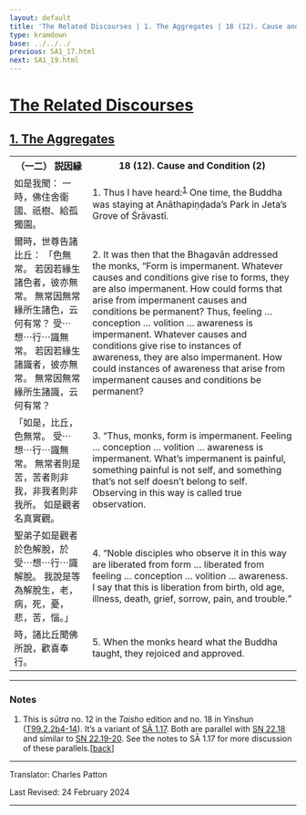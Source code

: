 ```yaml
---
layout: default
title: 'The Related Discourses | 1. The Aggregates | 18 (12). Cause and Condition (2)'
type: kramdown
base: ../../../
previous: SA1_17.html
next: SA1_19.html
---
```


<h1><a href='(../index.html)'>The Related Discourses</a></h1>
<h2><a href='index.html'>1. The Aggregates</a></h2>

<table class="trans">
  <th class='ch'>（一二） 説因縁</th>
  <th class='en'>18 (12). Cause and Condition (2)</th>
  <tr>
    <td title='t99.2.2b4'>如是我聞： 一時，佛住舍衛國、祇樹、給孤獨園。</td>
    <td id='p1'>1. Thus I have heard:<sup id="ref1"><a href="#n1">1</a></sup> One time, the Buddha was staying at Anāthapiṇḍada’s Park in Jeta’s Grove of Śrāvastī.</td>
  </tr>
  <tr>
    <td title='t99.2.2b5'>爾時，世尊告諸比丘： 「色無常。 若因若緣生諸色者，彼亦無常。 無常因無常緣所生諸色，云何有常？ 受⋯想⋯行⋯識無常。 若因若緣生諸識者，彼亦無常。 無常因無常緣所生諸識，云何有常？</td>
    <td id='p2'>2. It was then that the Bhagavān addressed the monks, “Form is impermanent. Whatever causes and conditions give rise to forms, they are also impermanent. How could forms that arise from impermanent causes and conditions be permanent? Thus, feeling … conception … volition … awareness is impermanent. Whatever causes and conditions give rise to instances of awareness, they are also impermanent. How could instances of awareness that arise from impermanent causes and conditions be permanent?</td>
  </tr>
  <tr>
    <td title='t99.2.2b9'>「如是，比丘，色無常。 受⋯想⋯行⋯識無常。 無常者則是苦，苦者則非我，非我者則非我所。 如是觀者名真實觀。</td>
    <td id='p3'>3. “Thus, monks, form is impermanent. Feeling … conception … volition … awareness is impermanent. What’s impermanent is painful, something painful is not self, and something that’s not self doesn’t belong to self. Observing in this way is called true observation.</td>
  </tr>
  <tr>
    <td title='t99.2.2b12'>聖弟子如是觀者於色解脫，於受⋯想⋯行⋯識解脫。 我說是等為解脫生，老，病，死，憂，悲，苦，惱。」</td>
    <td id='p4'>4. “Noble disciples who observe it in this way are liberated from form …  liberated from feeling … conception … volition … awareness. I say that this is liberation from birth, old age, illness, death, grief, sorrow, pain, and trouble.”</td>
  </tr>
  <tr>
    <td title='t99.2.2b14'>時，諸比丘聞佛所說，歡喜奉行。</td>
    <td id='p5'>5. When the monks heard what the Buddha taught, they rejoiced and approved.</td>
  </tr>
</table>

<hr/>

<h3 id="notes">Notes</h3>

<ol>
<li id="n1">This is <em>sūtra</em> no. 12 in the <cite>Taisho</cite> edition and no. 18 in Yinshun (<a href="https://cbetaonline.dila.edu.tw/zh/T02n0099_p0002b04" target="_blank">T99.2.2b4-14</a>). It’s a variant of <a href="SA1_17.html" target="_blank">SĀ 1.17</a>. Both are parallel with <a href="https://suttacentral.net/sn22.18" target="_blank">SN 22.18</a> and similar to <a href="https://suttacentral.net/sn22.19" target="_blank">SN 22.19-20</a>. See the notes to SĀ 1.17 for more discussion of these parallels.[<a href="#ref1">back</a>]</li>
</ol>
<hr/>

<p class="translator">Translator: Charles Patton</p>
<p class='revised'>Last Revised: 24 February 2024</p>

<hr/>